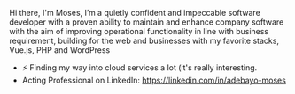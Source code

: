 Hi there,
I'm Moses, I’m a quietly confident and impeccable software developer with a proven ability to maintain and enhance company software with the aim of improving operational functionality in line with business requirement, building for the web and businesses with my favorite stacks, Vue.js, PHP and WordPress
- ⚡ Finding my way into cloud services a lot (it's really interesting.
- Acting Professional on LinkedIn: https://linkedin.com/in/adebayo-moses
